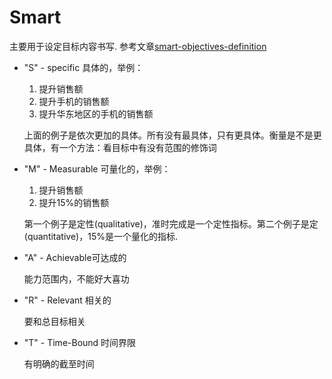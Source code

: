 # Smart
主要用于设定目标内容书写. 参考文章[smart-objectives-definition](https://www.clearreview.com/resources/guides/which-smart-objectives-definition-should-i-use/)

- "S" - specific 具体的，举例：
    
    1. 提升销售额
    2. 提升手机的销售额
    3. 提升华东地区的手机的销售额

    上面的例子是依次更加的具体。所有没有最具体，只有更具体。衡量是不是更具体，有一个方法：看目标中有没有范围的修饰词

- "M" - Measurable 可量化的，举例：

    1. 提升销售额
    2. 提升15%的销售额

    第一个例子是定性(qual­i­ta­tive)，准时完成是一个定性指标。第二个例子是定(quan­ti­ta­tive)，15%是一个量化的指标.

- "A" - Achievable可达成的

    能力范围内，不能好大喜功

- "R" - Relevant 相关的

    要和总目标相关

- "T" - Time-Bound 时间界限

    有明确的截至时间
